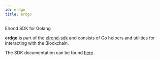 ```yaml
---
id: erdgo
title: erdgo
---
```


Elrond SDK for Golang

**erdgo** is part of the [elrond-sdk](https://github.com/ElrondNetwork/elrond-sdk) and consists of Go helpers and utilities for interacting with the Blockchain.

The SDK documentation can be found [here](https://pkg.go.dev/github.com/ElrondNetwork/elrond-sdk/erdgo).
